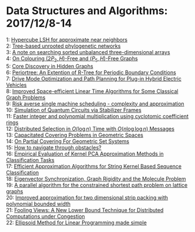 # Data Structures and Algorithms: 2017/12/8-14  
1: [Hypercube LSH for approximate near neighbors](https://doi.org/10.48550/arXiv.1702.05760)  
2: [Tree-based unrooted phylogenetic networks](https://doi.org/10.48550/arXiv.1704.02062)  
3: [A note on searching sorted unbalanced three-dimensional arrays](https://doi.org/10.48550/arXiv.1712.02371)  
4: [On Colouring $(2P_2,H)$-Free and $(P_5,H)$-Free Graphs](https://doi.org/10.48550/arXiv.1712.02447)  
5: [Core Discovery in Hidden Graphs](https://doi.org/10.48550/arXiv.1712.02827)  
6: [Periortree: An Extention of R-Tree for Periodic Boundary Conditions](https://doi.org/10.48550/arXiv.1712.02977)  
7: [Drive Mode Optimization and Path Planning for Plug-in Hybrid Electric  Vehicles](https://doi.org/10.48550/arXiv.1611.01032)  
8: [Improved Space-efficient Linear Time Algorithms for Some Classical Graph  Problems](https://doi.org/10.48550/arXiv.1712.03349)  
9: [Risk averse single machine scheduling - complexity and approximation](https://doi.org/10.48550/arXiv.1712.03371)  
10: [Simulation of Quantum Circuits via Stabilizer Frames](https://doi.org/10.48550/arXiv.1712.03554)  
11: [Faster integer and polynomial multiplication using cyclotomic  coefficient rings](https://doi.org/10.48550/arXiv.1712.03693)  
12: [Distributed Selection in $O ( \log n )$ Time with $O ( n \log \log n )$  Messages](https://doi.org/10.48550/arXiv.1511.00715)  
13: [Capacitated Covering Problems in Geometric Spaces](https://doi.org/10.48550/arXiv.1707.05170)  
14: [On Partial Covering For Geometric Set Systems](https://doi.org/10.48550/arXiv.1711.04882)  
15: [How to navigate through obstacles?](https://doi.org/10.48550/arXiv.1712.04043)  
16: [Empirical Evaluation of Kernel PCA Approximation Methods in  Classification Tasks](https://doi.org/10.48550/arXiv.1712.04196)  
17: [Efficient Approximation Algorithms for String Kernel Based Sequence  Classification](https://doi.org/10.48550/arXiv.1712.04264)  
18: [Eigenvector Synchronization, Graph Rigidity and the Molecule Problem](https://doi.org/10.48550/arXiv.1111.3304)  
19: [A parallel algorithm for the constrained shortest path problem on  lattice graphs](https://doi.org/10.48550/arXiv.1511.06441)  
20: [Improved approximation for two dimensional strip packing with polynomial  bounded width](https://doi.org/10.48550/arXiv.1610.04430)  
21: [Fooling Views: A New Lower Bound Technique for Distributed Computations  under Congestion](https://doi.org/10.48550/arXiv.1711.01623)  
22: [Ellipsoid Method for Linear Programming made simple](https://doi.org/10.48550/arXiv.1712.04637)  